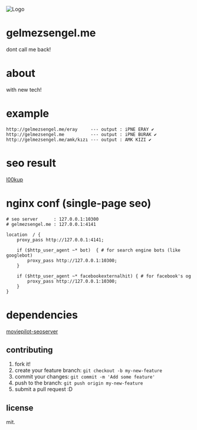 ![Logo](http://s22.postimg.org/8g4c7b8j5/lele.jpg)

# gelmezsengel.me

dont call me back!

# about

with new tech!

# example

```
http://gelmezsengel.me/eray     --- output : iPNE ERAY ✔
http://gelmezsengel.me          --- output : iPNE BURAK ✔
http://gelmezsengel.me/amk/kızı --- output : AMK KIZI ✔
```

# seo result

[l00kup](https://archive.is/c0uAa)

# nginx conf (single-page seo)

```nginx
# seo server      : 127.0.0.1:10300
# gelmezsengel.me : 127.0.0.1:4141

location  / {
    proxy_pass http://127.0.0.1:4141;

    if ($http_user_agent ~* bot)  { # for search engine bots (like googlebot)
        proxy_pass http://127.0.0.1:10300;
    }

    if ($http_user_agent ~* facebookexternalhit) { # for facebook's og
        proxy_pass http://127.0.0.1:10300;
    }
}
```

# dependencies

[moviepilot-seoserver](https://github.com/moviepilot/seoserver)

## contributing

1. fork it!
2. create your feature branch: `git checkout -b my-new-feature`
3. commit your changes: `git commit -m 'Add some feature'`
4. push to the branch: `git push origin my-new-feature`
5. submit a pull request :D

## license

mit.
